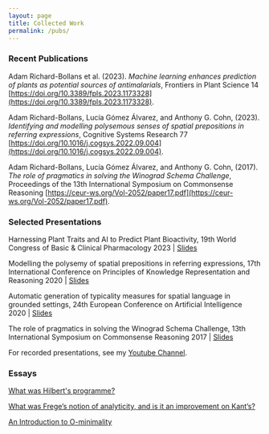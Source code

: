 ```yaml
---
layout: page
title: Collected Work
permalink: /pubs/
---
```


### Recent Publications

Adam Richard-Bollans et al. (2023). _Machine learning enhances prediction of plants as potential sources of
antimalarials_, Frontiers in Plant Science
14 [https://doi.org/10.3389/fpls.2023.1173328](https://doi.org/10.3389/fpls.2023.1173328).

Adam Richard-Bollans, Lucía Gómez Álvarez, and Anthony G. Cohn, (2023).
_Identifying and modelling polysemous senses of spatial prepositions in referring expressions_, Cognitive
Systems Research
77 [https://doi.org/10.1016/j.cogsys.2022.09.004](https://doi.org/10.1016/j.cogsys.2022.09.004).

Adam Richard-Bollans, Lucía Gómez Álvarez, and Anthony G. Cohn, (2017). _The role of pragmatics in solving the
Winograd Schema Challenge_, Proceedings of the 13th International Symposium on Commonsense
Reasoning [https://ceur-ws.org/Vol-2052/paper17.pdf](https://ceur-ws.org/Vol-2052/paper17.pdf).

### Selected Presentations

Harnessing Plant Traits and AI to Predict Plant Bioactivity, 19th World Congress of Basic & Clinical Pharmacology 2023 | [Slides][wcpslides]

Modelling the polysemy of spatial prepositions in referring expressions, 17th International Conference on Principles of Knowledge Representation and Reasoning 2020 | [Slides][krslides]

Automatic generation of typicality measures for spatial language in grounded settings, 24th European Conference on Artificial Intelligence 2020 | [Slides][ecaislides]

The role of pragmatics in solving the Winograd Schema Challenge, 13th International Symposium on Commonsense Reasoning 2017 | [Slides][csrslides]

For recorded presentations, see my [Youtube Channel](https://www.youtube.com/channel/UCwFkmZHOGCgMRTaeVH5jSuw).

[wcpslides]: pdfs/slides/3MWCP2023.pdf

[krslides]: pdfs/slides/kr_alrb_2020.pdf

[ecaislides]: pdfs/slides/ecai_alrb_2020.pdf

[csrslides]: pdfs/slides/csr_alrb__The_Role_of_Pragmatics_in_Solving_the_Winograd_Schema_Challenge.pdf

### Essays

[What was Hilbert's programme?][hilbs]

[What was Frege’s notion of analyticity, and is it an improvement on Kant’s?][frege]

[An Introduction to O-minimality][ominimal]


[hilbs]: pdfs/alrb_Hilberts_Programme.pdf

[frege]: pdfs/alrb_analyticity_frege.pdf

[ominimal]: pdfs/adamrb_o_minimality_2016.pdf


